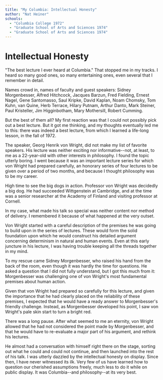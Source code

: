 ```yaml
---
title: "My Columbia: Intellectual Honesty"
author: "Nat Heiner"
schools:
  - "Columbia College 1972"
  - "Graduate School of Arts and Sciences 1974"
  - "Graduate School of Arts and Sciences 1974"
---
```


# Intellectual Honesty

"The best lecture I ever heard at Columbia." That stopped me in my tracks. I heard so many good ones, so many entertaining ones, even several that I remember in detail.

Names crowd in, names of faculty and guest speakers: Sidney Morgenbesser, Alfred Hitchcock, Jacques Barzun, Fred Fielding, Ernest Nagel, Gene Santomasso, Saul Kripke, David Kaplan, Noam Chomsky, Tom Kuhn, van Quine, Herb Terrace, Hilary Putnam, Arthur Danto, Mark Steiner, Paul Kristeller, Jim Higginbotham, Mary Mothersill, Robert Cumming.

But the best of them all? My first reaction was that I could not possibly pick out a best lecture. But it got me thinking, and my thoughts eventually led me to this: there was indeed a best lecture, from which I learned a life-long lesson, in the fall of 1972.

The speaker, Georg Henrik von Wright, did not make my list of favorite speakers. His lecture was neither exciting nor informative--not, at least, to me as a 22-year-old with other interests in philosophy. I found the topic utterly boring. I went because it was an important lecture series for which von Wright had prepared carefully, an honorary series of four lectures to be given over a period of two months, and because I thought philosophy was to be my career.

High time to see the big dogs in action. Professor von Wright was decidedly a big dog. He had succeeded Wittgenstein at Cambridge, and at the time was a senior researcher at the Academy of Finland and visiting professor at Cornell.

In my case, what made his talk so special was neither content nor method of delivery. I remembered it because of what happened at the very outset.

Von Wright started with a careful description of the premises he was going to build upon in the series of lectures. These would form the solid foundation upon which he would construct his detailed argument concerning determinism in natural and human events. Even at this early juncture in his lecture, I was having trouble keeping all the threads together in my mind.

To my rescue came Sidney Morgenbesser, who raised his hand from the back of the room, even though it was hardly the time for questions. He asked a question that I did not fully understand, but I got this much from it: Morgenbesser was challenging one of von Wright's most fundamental premises about human action.

Given that von Wright had prepared so carefully for this lecture, and given the importance that he had clearly placed on the reliability of these premises, I expected that he would have a ready answer to Morgenbesser's friendly challenge. Instead, as Morgenbesser developed his point, I saw von Wright's pale skin start to turn a bright red.

There was a long pause. After what seemed to me an eternity, von Wright allowed that he had not considered the point made by Morgenbesser, and that he would have to re-evaluate a major part of his argument, and rethink his lectures.

He almost had a conversation with himself right there on the stage, sorting out what he could and could not continue, and then launched into the rest of his talk. I was utterly dazzled by the intellectual honesty on display. Since then, I have never witnessed its ilk. Very few of us have learned how to question our cherished assumptions freely, much less to do it while on public display. It was Columbia--and philosophy--at its very best.
